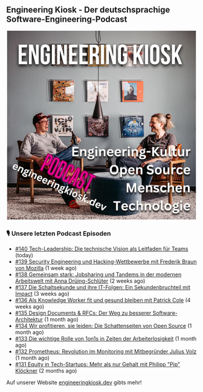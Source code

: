 ## Engineering Kiosk - Der deutschsprachige Software-Engineering-Podcast

<p align="center">
  <img width="500" height="500" src="https://github.com/EngineeringKiosk/.github/blob/main/images/podcast_square.jpg" alt="Engineering Kiosk Podcast" title="Engineering Kiosk Podcast">
</p>

### 🎙️ Unsere letzten Podcast Episoden


- [#140 Tech-Leadership: Die technische Vision als Leitfaden für Teams](https://engineeringkiosk.dev) (today)
- [#139 Security Engineering und Hacking-Wettbewerbe mit Frederik Braun von Mozilla](https://engineeringkiosk.dev) (1 week ago)
- [#138 Gemeinsam stark: Jobsharing und Tandems in der modernen Arbeitswelt mit Anna Drüing-Schlüter](https://engineeringkiosk.dev) (2 weeks ago)
- [#137 Die Schaltsekunde und ihre IT-Folgen: Ein Sekundenbruchteil mit Impact](https://engineeringkiosk.dev) (3 weeks ago)
- [#136 Als Knowledge Worker fit und gesund bleiben mit Patrick Cole](https://engineeringkiosk.dev) (4 weeks ago)
- [#135 Design Documents &amp; RFCs: Der Weg zu besserer Software-Architektur](https://engineeringkiosk.dev) (1 month ago)
- [#134 Wir profitieren, sie leiden: Die Schattenseiten von Open Source](https://engineeringkiosk.dev) (1 month ago)
- [#133 Die wichtige Rolle von 1on1s in Zeiten der Arbeiterlosigkeit](https://engineeringkiosk.dev) (1 month ago)
- [#132 Prometheus: Revolution im Monitoring mit Mitbegründer Julius Volz](https://engineeringkiosk.dev) (1 month ago)
- [#131 Equity in Tech-Startups: Mehr als nur Gehalt mit Philipp &#34;Pip&#34; Klöckner](https://engineeringkiosk.dev) (2 months ago)

Auf unserer Website [engineeringkiosk.dev](https://engineeringkiosk.dev/) gibts mehr!
